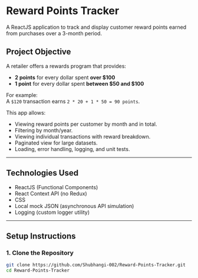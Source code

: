 
# Reward Points Tracker 

A ReactJS application to track and display customer reward points earned from purchases over a 3-month period.

## Project Objective

A retailer offers a rewards program that provides:
- **2 points** for every dollar spent **over $100**
- **1 point** for every dollar spent **between $50 and $100**

For example:  
A `$120` transaction earns `2 * 20 + 1 * 50 = 90 points`.

This app allows:
- Viewing reward points per customer by month and in total.
- Filtering by month/year.
- Viewing individual transactions with reward breakdown.
- Paginated view for large datasets.
- Loading, error handling, logging, and unit tests.

---

## Technologies Used

- ReactJS (Functional Components)
- React Context API (no Redux)
- CSS
- Local mock JSON (asynchronous API simulation)
- Logging (custom logger utility)

---

## Setup Instructions

### 1. Clone the Repository
```bash
git clone https://github.com/Shubhangi-002/Reward-Points-Tracker.git
cd Reward-Points-Tracker
